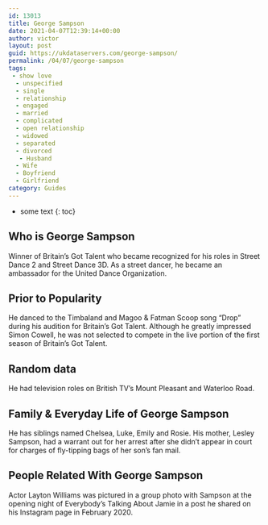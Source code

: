 ```yaml
---
id: 13013
title: George Sampson
date: 2021-04-07T12:39:14+00:00
author: victor
layout: post
guid: https://ukdataservers.com/george-sampson/
permalink: /04/07/george-sampson
tags:
 - show love
  - unspecified
  - single
  - relationship
  - engaged
  - married
  - complicated
  - open relationship
  - widowed
  - separated
  - divorced
   - Husband
  - Wife
  - Boyfriend
  - Girlfriend
category: Guides
---
```


* some text
{: toc}


## Who is George Sampson



Winner of Britain&#8217;s Got Talent who became recognized for his roles in Street Dance 2 and Street Dance 3D. As a street dancer, he became an ambassador for the United Dance Organization.

                
                
                
## Prior to Popularity



He danced to the Timbaland and Magoo & Fatman Scoop song &#8220;Drop&#8221; during his audition for Britain&#8217;s Got Talent. Although he greatly impressed Simon Cowell, he was not selected to compete in the live portion of the first season of Britain&#8217;s Got Talent.

                
                
                
## Random data



He had television roles on British TV&#8217;s Mount Pleasant and Waterloo Road.

                
                
                
## Family & Everyday Life of George Sampson



He has siblings named Chelsea, Luke, Emily and Rosie. His mother, Lesley Sampson, had a warrant out for her arrest after she didn&#8217;t appear in court for charges of fly-tipping bags of her son&#8217;s fan mail.

                
                
                
## People Related With George Sampson



Actor Layton Williams was pictured in a group photo with Sampson at the opening night of Everybody&#8217;s Talking About Jamie in a post he shared on his Instagram page in February 2020.

                
              
            
          
          
          